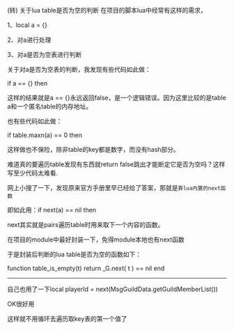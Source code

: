(转) 关于lua table是否为空的判断
在项目的脚本lua中经常有这样的需求，

1、local a = {}

2、对a进行处理

3、对a是否为空表进行判断

关于对a是否为空表的判断，我发现有些代码如此做：

if a == {} then

这样的结果就是a == {}永远返回false，是一个逻辑错误。因为这里比较的是table a和一个匿名table的内存地址。

也有些代码如此做：

if table.maxn(a) == 0 then

这样做也不保险，除非table的key都是数字，而没有hash部分。

难道真的要遍历table发现有东西就return false跳出才能断定它是否为空吗？这样写至少代码太难看. 

网上小搜了一下，发现原来官方手册里早已经给了答案，那就是`靠lua内置的next函数`

即如此用：if next(a) == nil then

next其实就是pairs遍历table时用来取下一个内容的函数。

在项目的module中最好封装一下，免得module本地也有next函数

于是封装后判断的lua table是否为空的函数如下：

function table_is_empty(t)
        return _G.next( t ) == nil
end


------------------------------------------------

自己也用了一下local playerId = next(MsgGuildData.getGuildMemberList())

OK很好用

这样就不用循环去遍历取key表的第一个值了